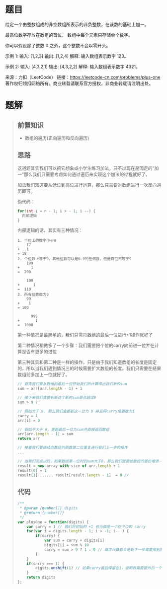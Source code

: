 # 题目 #

给定一个由整数组成的非空数组所表示的非负整数，在该数的基础上加一。

最高位数字存放在数组的首位， 数组中每个元素只存储单个数字。

你可以假设除了整数 0 之外，这个整数不会以零开头。

示例 1:
输入: [1,2,3]
输出: [1,2,4]
解释: 输入数组表示数字 123。

示例 2:
输入: [4,3,2,1]
输出: [4,3,2,2]
解释: 输入数组表示数字 4321。

来源：力扣（LeetCode）
链接：https://leetcode-cn.com/problems/plus-one
著作权归领扣网络所有。商业转载请联系官方授权，非商业转载请注明出处。

# 题解 #

> ## 前置知识
>
> * 数组的遍历(正向遍历和反向遍历)
>
> ## 思路
>
> 这道题其实我们可以把它想象成小学生练习加法，只不过现在是固定的“加一”那么我们只需要考虑如何通过遍历来实现这个加法的过程就好了。
>
> 加法我们知道要从低位到高位进行运算，那么只需要对数组进行一次反向遍历即可。
>
> 伪代码：
>
> ```java
> for(int i = n - 1; i > - 1; i --) {
>   内部逻辑
> }
> ```
>
> 内部逻辑的话，其实有三种情况：
>
> ```
> 1. 个位上的数字小于9
>     17
> +   1
> = 18
> 2. 个位数上等于9，其他位数可以是0-9的任何数，但是首位不等于9
>     199
> +     1
> =  200
> 
>     109
> +      1
> =  110
> 3. 所有位数都为9
>     99
> +    1
> = 100
> 
>       999
> +       1
> =  1000
> ```
>
> 第一种情况是最简单的，我们只需将数组的最后一位进行+1操作就好了
>
> 第二种情况稍微多了一个步骤：我们需要把个位的carry向前进一位并在计算是否有更多的进位
>
> 第三种其实和第二种是一样的操作，只是由于我们知道数组的长度是固定的，所以当我们遇到情况三的时候需要扩大数组的长度。我们只需要在结果数组前多加上一位就好了。
>
> ```js
> // 首先我们要从数组的最后一位开始我们的计算得出我们新的sum
> sum = arr[arr.length - 1] + 1
> 
> // 接下来我们需要判断这个新的sum是否超过9
> sum > 9 ?
> 
> // 假如大于 9, 那么我们会更新这一位为 0 并且将carry值更改为1
> carry = 1
> arr[i] = 0
> 
> // 假如不大于 9，更新最后一位为sum并直接返回数组
> arr[arr.length - 1] = sum
> return arr
> 
> // 接着我们要继续向数组的倒数第二位重复进行我们上一步的操作
> ...
> 
> // 当我们完成以后，如果数组第一位时的sum大于0，那么我们就要给数组的首位增添一个1
> result = new array with size of arr.length + 1
> result[0] = 1
> result[1] ...... result[result.length - 1]  = 0 // 
> ```
>
> ## 代码
>
> ```js
> /**
>  * @param {number[]} digits
>  * @return {number[]}
>  */
> var plusOne = function(digits) {
>     var carry = 1 // 我们将初始的 +1 也当做是一个在个位的 carry
>     for(var i = digits.length - 1; i > -1; i-- ) {
>         if(carry) {
>             var sum = carry + digits[i]
>             digits[i] = sum % 10
>             carry = sum > 9 ? 1 : 0 // 每次计算都会更新下一步需要用到的 carry
>         }
>     }
>     if(carry === 1) {
>         digits.unshift(1) // 如果carry最后停留在1，说明有需要额外的一个长度 所以我们就在首位增添一个 1
>     }
>     return digits
> };
> ```
